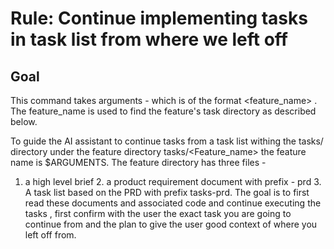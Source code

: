 # Rule: Continue implementing tasks in task list from where we left off

## Goal
This command takes arguments - which is of the format <feature_name> <additional instructions> . The feature_name is used to find the feature's task directory as described below. 

To guide the AI assistant to continue tasks from a task list withing the tasks/ directory under the feature directory  tasks/<Feature_name> the feature name is $ARGUMENTS. The feature directory has three files - 
1. a high level brief 2. a product requirement document with prefix - prd 3. A task list based on the PRD with prefix tasks-prd. The goal is to first read these documents and associated code and continue executing the tasks , first confirm with the user the exact task you are going to continue from and the plan to give the user good context of where you left off from. 

